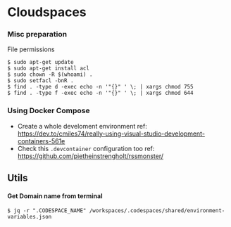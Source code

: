 # Cloudspaces

### Misc preparation

File permissions

    $ sudo apt-get update
    $ sudo apt-get install acl
    $ sudo chown -R $(whoami) .
    $ sudo setfacl -bnR .
    $ find . -type d -exec echo -n '"{}" ' \; | xargs chmod 755
    $ find . -type f -exec echo -n '"{}" ' \; | xargs chmod 644

### Using Docker Compose

* Create a whole develoment environment ref: https://dev.to/cmiles74/really-using-visual-studio-development-containers-561e
* Check this `.devcontainer` configuration too ref: https://github.com/pietheinstrengholt/rssmonster/

## Utils

#### Get Domain name from terminal

    $ jq -r ".CODESPACE_NAME" /workspaces/.codespaces/shared/environment-variables.json
